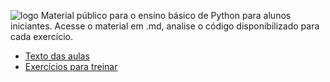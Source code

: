 ![logo](arquivos/2560px-Python_logo_1990s.svg)
Material público para o ensino básico de Python para alunos iniciantes. Acesse o material em .md, analise o código disponibilizado para cada exercício.

- [Texto das aulas](aulas-md)
- [Exercícios para treinar](exercicios)
